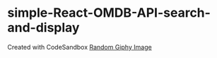 # simple-React-OMDB-API-search-and-display
Created with CodeSandbox
<a href='https://s5vlp.csb.app/'>Random Giphy Image</a>
